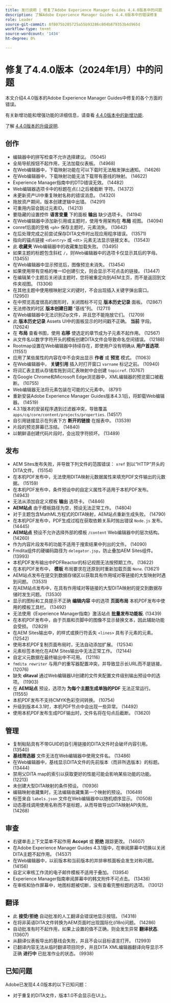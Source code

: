 ```yaml
---
title: 发行说明 | 修复了Adobe Experience Manager Guides 4.4.0版本中的问题
description: 了解Adobe Experience Manager Guides 4.4.0版本中的错误修复
role: Leader
source-git-commit: 8f8075b205725a55b93286c804b879353b4d965d
workflow-type: tm+mt
source-wordcount: '1434'
ht-degree: 0%

---
```


# 修复了4.4.0版本（2024年1月）中的问题


本文介绍4.4.0版本的Adobe Experience Manager Guides中修复的各个方面的错误。

有关新增功能和增强功能的详细信息，请查看 [4.4.0版本中的新增功能](./whats-new-4-4.md).

了解 [4.4.0版本的升级说明](../release-info/upgrade-instructions-4-4.md).


## 创作

- 编辑器中的拼写检查不允许选择建议。 (15045)
- 全局导航按钮不起作用，无法加载仪表板。 (14968)
- 在Web编辑器中，下载映射功能在可以下载时无法触发弹出通知。 (14626)
- 在Web编辑器中，下载映射功能无法下载带有基线的映射。 (14622)
- Experience Manager指南中的DTD错误无效。 (14482)
- Web编辑器选项卡中的标题在点(.)之后被截断 字符。(14372)
- 未更新资产UI中重复映射名称的错误消息。 (14320)
- 拖放资产期间，版本创建逻辑中出错。 (14291)
- 可重用内容会跳过元素ID。 (14213)
- 要隐藏的设置控件 **语言变量** 下的面板 **输出** 缺少选项卡。 (14194)
- 在Web编辑器中添加新引用或主题时，使用专用架构在 **布局** 视图。 (14094)
- conref后面的空格 `<ph>` 保存主题时，元素消失。 (13642)
- 在后处理完成之前尝试保存DITA文件时出现应用程序错误。 (13571)
- 指向的锚点链接 `<dlentry>` 或 `<dt>` 元素无法显示链接文本。 (13543)
- 此 **收藏夹** Web编辑器中的收藏集加载失败。 (13495)
- 如果主题的标题包含斜杠 `/`，则Web编辑器中的选项卡仅显示其后的字母。 (13455)
- 在Web编辑器中显示预览后，图像预览未消失。 (13454)
- 如果使用带有空格的唯一ID创建引文，则会显示不可点击的链接。 (13447)
- 在编辑某个主题后关闭该主题时，您将被重定向到AEM主页，而不是返回到文件夹视图。 (13306)
- 在其他主题中使用根映射定义的键时，不会出现插入关键字弹出窗口。 (12950)
- 在中预览高度很高的图形时，关闭图标不可见 **版本历史记录** 面板。 (12867)
- 无法修改的时区 **版本创建日期** “基线”列。 (12711)
- 在Web编辑器中无法识别Zip文件，并且您不能拖放它们。 (12709)
- 此 **版本历史记录** Assets UI中的面板显示的时间戳不正确。 **当前** 字段。 (12624)
- 在 **布局** 查看书图，使用 **右移** 使选定的章节成为子元素不起作用。 (12567)
- 从文件名以数字字符开头的模板创建DITA文件会导致命名空间错误。 (12188)
- Rootmap设置在Web编辑器中持续存在，即使用户没有明确从 **用户首选项**. (11551)
- 应用了某些属性的内容在中不会突出显示 **作者** 或 **预览** 模式。 (11063)
- 在Web编辑器中， **关键引用** 插入时打开窗口 `varname` 标记之前。 (10940)
- 将词汇表主题从存储库拖到词汇表映射中会创建 `topicref`. (10767)
- 在Google Chrome和Microsoft Edge浏览器中，XML编辑器的预览窗口被截断。 (10755)
- Web编辑器无法将元素包装在可能的父元素中。 (8791)
- 重新安装Adobe Experience Manager Guides版本4.3.1后，将卸载Web编辑器。 (14519)
- 4.3.1版本的安装程序遇到过滤器冲突，导致覆盖 `apps/cq/core/content/projects/properties`. (14517)
- 自引用链接显示在列表下方 **断开的链接** 在报表中。 (13539)
- 片段的预览屏幕已冻结。 (14840)
- 以朝鲜语创建代码片段时，会出现字符损坏。 (13489)

## 发布

- AEM Sites发布失败，并导致下列文件的范围错误： `xref` 到以“HTTP”开头的DITA文件。 (15154)
- 在本机PDF发布中，无法使用DITA映射元数据属性来填充PDF文件输出的元数据。 (15159)
- 在本机PDF发布中，条件预设中的自定义属性不适用于本机PDF发布。 (14943)
- 无法从添加自定义模板 **输出** 选项卡。 (14846)
- **AEM站点** 由于模板路径为空，预设无法正常工作。 (14804)
- 对于主题包含MathML方程式的DITA映射，AEM站点重新生成失败。 (14790)
- 在本机PDF发布中，PDF生成过程在获取依赖关系时抛出错误 `Node.js` 发布。 (14445)
- **AEM站点** 预设不允许选择外部的模板 `/content` Web编辑器中的层次结构。 (14260)
- 作为内容片段发布的功能不适用于搜索结果中列出的文件。 (14090)
- Fmdita组件的硬编码路径为 `delegator.jsp`，防止叠加AEM Sites组件。 (13993)
- 本机PDF发布输出中PDFReactor的标记视图无法按预期工作。 (13622)
- 在本机PDF发布中， **模板** 布局要求在还原到时重新加载页面 `None`. (13621)
- AEM站点发布在提交到数据存储区以获取具有作用域对等链接的大型映射时遇到问题。 (13531)
- 在AEM站点发布中，在具有作用域对等链接的大型DITA映射的提交到数据存储时发生问题。 (13530)
- 显示的图标和工具提示不正确  **编辑内容** 中的选项 **页面布局** 本机PDF发布中使用的模板工具栏。 (13492)
- 无法使用《Experience Manager指南》激活站点 **批量发布功能板**. (13439)
- 在本机PDF发布中，由于页眉和页脚中的图像不显示替换文本，因此辅助功能会受损。 (12829)
- 在AEM Sites输出中，的样式或换行符丢失 `<lines>` 具有子元素的元素。(12542)
- 使用本机PDF复制页面布局时，无法自动添加扩展。 (12534)
- 元素标签本地化在AEM Sites输出中无法正常工作。 (12144)
- 自定义元数据在最终输出中不可用。 (12116)
- `fmdita rewriter` 与用户的重写器配置冲突，并导致显示长URL而不是链接。 (12076)
- 缺失 **ditaval** 通过Web编辑器UI创建的文件夹配置文件级别输出预设中的选项。 (11903)
- 在 **AEM站点**  预设，选项为 **为每个主题生成单独的PDF** 无法正常运行。 (11555)
- 本机PDF发布不支持CMYK色彩空间转换。 (10754)
- 升级到版本4.3.1时，本机PDF节点中会出现一些异常。 (14492)
- 使用本机PDF发布生成PDF输出时，文件名将在句点后截断。 (13620)


## 管理

- 复制粘贴具有不带GUID的自引用链接的DITA文件时会破坏内容引用。 (13540)
- **基线筛选器** 文件无法在Web编辑器中使用文件名。 (13486)
- 在Web编辑器中，基线显示DITA文件的先前版本（而非所选版本）的标题。 (13444)
- 禁用父DITA map的索引以获取更好的性能可能会影响某些功能的功能。(12213)
- 未创建大型DITA映射的条件预设。 (10936)
- 编辑映射收藏集时，无法编辑收藏集第一个映射的预设。 (10649)
- 标签来自 `labels.json` 文件在Web编辑器中以随机顺序显示。 (10508)
- 动态基线调用使用名称而不是标题，从而导致导出DITA映射API失败。 (14268)

## 审查

- 右键单击上下文菜单不起作用 **Accept** 或 **拒绝** 跟踪更改。 (14607)
- 在Adobe Experience Manager Guides 4.3.1版中，在审阅屏幕中切换以关闭DITA主题不起作用。 (14537)
- 在Web编辑器中，以前版本和当前版本的并排审核面板会发生对称问题。 (14156)
- 自定义审核工作流的电子邮件模板不适用于叠加。 (13954)
- Experience Manager指南审阅屏幕中的韩文附件不可点击。 (13436)
- 在审核和协作屏幕中，地图标题被切断，没有查看完整标题的选项。 (13012)

## 翻译

- 此 **接受/拒绝** 自动批准的人工翻译会错误地显示按钮。 (14318)
- 在将非英语DITA文件转换为AEM页面时出现国际化(i18n)问题。 (14286)
- 自动批准有时不起作用，如果上设置的值不正确，则会发生异常 **翻译状态**. (13607)
- 从翻译仪表板导出的基线会失败，并且不会以目标语言打开。 (12993)
- 已翻译内容无法从临时翻译项目同步，并且DITA XML编辑器翻译向导显示不正确 **进行中** 已批准作业的状态。 (9938)

## 已知问题

Adobe已发现4.4.0版本的以下已知问题：

- 对于重复的DITA文件，版本1.0不会显示在UI上。